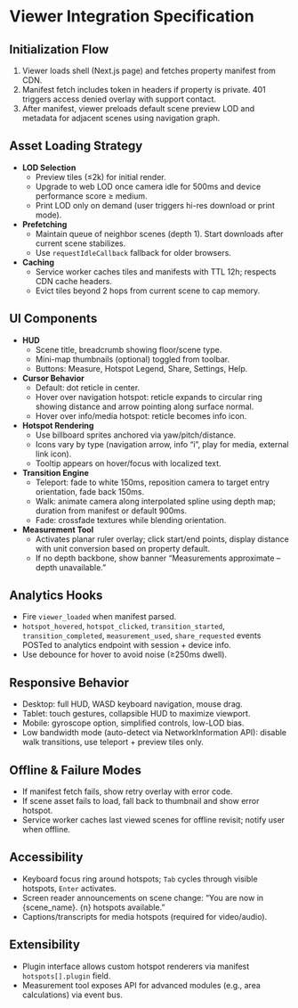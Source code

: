 # Viewer Integration Specification

## Initialization Flow
1. Viewer loads shell (Next.js page) and fetches property manifest from CDN.
2. Manifest fetch includes token in headers if property is private. 401 triggers access denied overlay with support contact.
3. After manifest, viewer preloads default scene preview LOD and metadata for adjacent scenes using navigation graph.

## Asset Loading Strategy
- **LOD Selection**
  - Preview tiles (≤2k) for initial render.
  - Upgrade to web LOD once camera idle for 500ms and device performance score ≥ medium.
  - Print LOD only on demand (user triggers hi-res download or print mode).
- **Prefetching**
  - Maintain queue of neighbor scenes (depth 1). Start downloads after current scene stabilizes.
  - Use `requestIdleCallback` fallback for older browsers.
- **Caching**
  - Service worker caches tiles and manifests with TTL 12h; respects CDN cache headers.
  - Evict tiles beyond 2 hops from current scene to cap memory.

## UI Components
- **HUD**
  - Scene title, breadcrumb showing floor/scene type.
  - Mini-map thumbnails (optional) toggled from toolbar.
  - Buttons: Measure, Hotspot Legend, Share, Settings, Help.
- **Cursor Behavior**
  - Default: dot reticle in center.
  - Hover over navigation hotspot: reticle expands to circular ring showing distance and arrow pointing along surface normal.
  - Hover over info/media hotspot: reticle becomes info icon.
- **Hotspot Rendering**
  - Use billboard sprites anchored via yaw/pitch/distance.
  - Icons vary by type (navigation arrow, info “i”, play for media, external link icon).
  - Tooltip appears on hover/focus with localized text.
- **Transition Engine**
  - Teleport: fade to white 150ms, reposition camera to target entry orientation, fade back 150ms.
  - Walk: animate camera along interpolated spline using depth map; duration from manifest or default 900ms.
  - Fade: crossfade textures while blending orientation.
- **Measurement Tool**
  - Activates planar ruler overlay; click start/end points, display distance with unit conversion based on property default.
  - If no depth backbone, show banner “Measurements approximate – depth unavailable.”

## Analytics Hooks
- Fire `viewer_loaded` when manifest parsed.
- `hotspot_hovered`, `hotspot_clicked`, `transition_started`, `transition_completed`, `measurement_used`, `share_requested` events POSTed to analytics endpoint with session + device info.
- Use debounce for hover to avoid noise (≥250ms dwell).

## Responsive Behavior
- Desktop: full HUD, WASD keyboard navigation, mouse drag.
- Tablet: touch gestures, collapsible HUD to maximize viewport.
- Mobile: gyroscope option, simplified controls, low-LOD bias.
- Low bandwidth mode (auto-detect via NetworkInformation API): disable walk transitions, use teleport + preview tiles only.

## Offline & Failure Modes
- If manifest fetch fails, show retry overlay with error code.
- If scene asset fails to load, fall back to thumbnail and show error hotspot.
- Service worker caches last viewed scenes for offline revisit; notify user when offline.

## Accessibility
- Keyboard focus ring around hotspots; `Tab` cycles through visible hotspots, `Enter` activates.
- Screen reader announcements on scene change: “You are now in {scene_name}. {n} hotspots available.”
- Captions/transcripts for media hotspots (required for video/audio).

## Extensibility
- Plugin interface allows custom hotspot renderers via manifest `hotspots[].plugin` field.
- Measurement tool exposes API for advanced modules (e.g., area calculations) via event bus.

